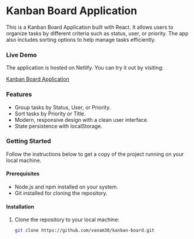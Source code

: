 # Kanban Board Application

This is a Kanban Board Application built with React. It allows users to organize tasks by different criteria such as status, user, or priority. The app also includes sorting options to help manage tasks efficiently. 

### Live Demo

The application is hosted on Netlify. You can try it out by visiting:

[Kanban Board Application](https://kanban-board-assgn.netlify.app/)

### Features

- Group tasks by Status, User, or Priority.
- Sort tasks by Priority or Title.
- Modern, responsive design with a clean user interface.
- State persistence with localStorage.

### Getting Started

Follow the instructions below to get a copy of the project running on your local machine.

#### Prerequisites

- Node.js and npm installed on your system.
- Git installed for cloning the repository.

#### Installation

1. Clone the repository to your local machine:

   ```bash
   git clone https://github.com/vanam30/kanban-board.git
